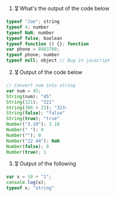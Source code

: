 1. 🎖 What's the output of the code below
```js
typeof "Joe"; string
typeof 4; number
typeof NaN; number
typeof false; boolean
typeof function () {}; function
var phone = 8983700; 
typeof phone; number
typeof null; object // Bug in javacript
```

2. 🎖 Output of the code below
```js
// Convert num into string
var num = 45; 
String(num); "45"
String(321); "321"
String(300 + 23); "323:
String(false); "false"
String(true); "true"
Number("3.18"); 3.18
Number(" "); 0
Number(""); 0
Number("22 44"); NaN
Number(false); 0
Number(true); 1
```

3. 🎖 Output of the following
```js
var x = 10 + "1";
console.log(x);
typeof x; "string"
```

